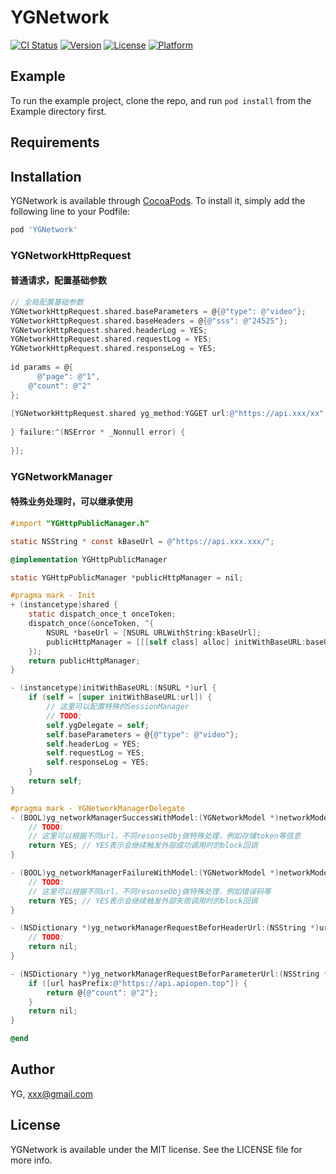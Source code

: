 # YGNetwork

[![CI Status](https://img.shields.io/travis/YG/YGNetwork.svg?style=flat)](https://travis-ci.org/yg/YGNetwork)
[![Version](https://img.shields.io/cocoapods/v/YGNetwork.svg?style=flat)](https://cocoapods.org/pods/YGNetwork)
[![License](https://img.shields.io/cocoapods/l/YGNetwork.svg?style=flat)](https://cocoapods.org/pods/YGNetwork)
[![Platform](https://img.shields.io/cocoapods/p/YGNetwork.svg?style=flat)](https://cocoapods.org/pods/YGNetwork)

## Example

To run the example project, clone the repo, and run `pod install` from the Example directory first.

## Requirements

## Installation

YGNetwork is available through [CocoaPods](https://cocoapods.org). To install
it, simply add the following line to your Podfile:

```ruby
pod 'YGNetwork'
```

### YGNetworkHttpRequest

#### 普通请求，配置基础参数

```objective-c
// 全局配置基础参数
YGNetworkHttpRequest.shared.baseParameters = @{@"type": @"video"};
YGNetworkHttpRequest.shared.baseHeaders = @{@"sss": @"24525"};
YGNetworkHttpRequest.shared.headerLog = YES;
YGNetworkHttpRequest.shared.requestLog = YES;
YGNetworkHttpRequest.shared.responseLog = YES;
  
id params = @{
      @"page": @"1",
    @"count": @"2"
};
    
[YGNetworkHttpRequest.shared yg_method:YGGET url:@"https://api.xxx/xx" parameters:params header:@{@"hh":@"哈哈哈"} success:^(id  _Nullable responseObject) {
        
} failure:^(NSError * _Nonnull error) {
        
}];
```

### YGNetworkManager

#### 特殊业务处理时，可以继承使用

```objective-c
#import "YGHttpPublicManager.h"

static NSString * const kBaseUrl = @"https://api.xxx.xxx/";

@implementation YGHttpPublicManager

static YGHttpPublicManager *publicHttpManager = nil;

#pragma mark - Init
+ (instancetype)shared {
    static dispatch_once_t onceToken;
    dispatch_once(&onceToken, ^{
        NSURL *baseUrl = [NSURL URLWithString:kBaseUrl];
        publicHttpManager = [[[self class] alloc] initWithBaseURL:baseUrl];
    });
    return publicHttpManager;
}

- (instancetype)initWithBaseURL:(NSURL *)url {
    if (self = [super initWithBaseURL:url]) {
        // 这里可以配置特殊的SessionManager
        // TODO:
        self.ygDelegate = self;
        self.baseParameters = @{@"type": @"video"};
        self.headerLog = YES;
        self.requestLog = YES;
        self.responseLog = YES;
    }
    return self;
}

#pragma mark - YGNetworkManagerDelegate
- (BOOL)yg_networkManagerSuccessWithModel:(YGNetworkModel *)networkModel {
    // TODO: 
    // 这里可以根据不同url，不同resonseObj做特殊处理，例如存储token等信息
    return YES; // YES表示会继续触发外部成功调用时的block回调
}

- (BOOL)yg_networkManagerFailureWithModel:(YGNetworkModel *)networkModel {
    // TODO:
    // 这里可以根据不同url，不同resonseObj做特殊处理，例如错误码等
    return YES; // YES表示会继续触发外部失败调用时的block回调
}

- (NSDictionary *)yg_networkManagerRequestBeforHeaderUrl:(NSString *)url {
    // TODO:
    return nil;
}

- (NSDictionary *)yg_networkManagerRequestBeforParameterUrl:(NSString *)url {
    if ([url hasPrefix:@"https://api.apiopen.top"]) {
        return @{@"count": @"2"};
    }
    return nil;
}

@end
```

## Author

YG, xxx@gmail.com

## License

YGNetwork is available under the MIT license. See the LICENSE file for more info.
